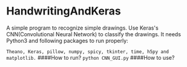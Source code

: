 # HandwritingAndKeras
A simple program to recognize simple drawings.
Use Keras's CNN(Convolutional Neural Network) to classify the drawings.
It needs Python3 and following packages to run properly:

```Theano, Keras, pillow, numpy, spicy, tkinter, time, h5py and matplotlib.```
####How to run?
`python CNN_GUI.py`
####How to use?
